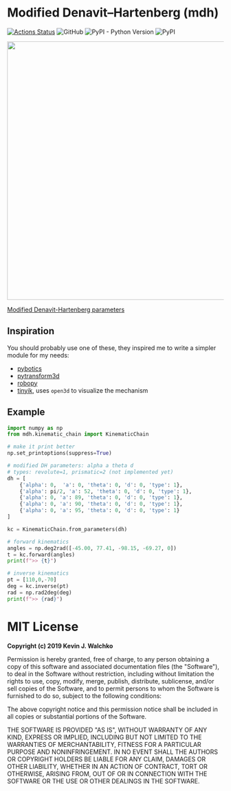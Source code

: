 # Modified Denavit–Hartenberg (mdh)

[![Actions Status](https://github.com/MultipedRobotics/dh/workflows/CheckPackage/badge.svg)](https://github.com/MultipedRobotics/dh/actions)
![GitHub](https://img.shields.io/github/license/multipedrobotics/dh)
![PyPI - Python Version](https://img.shields.io/pypi/pyversions/mdh)
![PyPI](https://img.shields.io/pypi/v/mdh)


<img src="https://upload.wikimedia.org/wikipedia/commons/d/d8/DHParameter.png" width="600px">

[Modified Denavit-Hartenberg parameters](https://en.wikipedia.org/wiki/Denavit%E2%80%93Hartenberg_parameters#Modified_DH_parameters)

## Inspiration

You should probably use one of these, they inspired me to write a simpler
module for my needs:

- [pybotics](https://github.com/nnadeau/pybotics)
- [pytransform3d](https://github.com/rock-learning/pytransform3d)
- [robopy](https://github.com/MultipedRobotics/robopy)
- [tinyik](https://github.com/lanius/tinyik), uses `open3d` to visualize the mechanism

## Example

```python
import numpy as np
from mdh.kinematic_chain import KinematicChain

# make it print better
np.set_printoptions(suppress=True)

# modified DH parameters: alpha a theta d
# types: revolute=1, prismatic=2 (not implemented yet)
dh = [
    {'alpha': 0,  'a': 0, 'theta': 0, 'd': 0, 'type': 1},
    {'alpha': pi/2, 'a': 52, 'theta': 0, 'd': 0, 'type': 1},
    {'alpha': 0, 'a': 89, 'theta': 0, 'd': 0, 'type': 1},
    {'alpha': 0, 'a': 90, 'theta': 0, 'd': 0, 'type': 1},
    {'alpha': 0, 'a': 95, 'theta': 0, 'd': 0, 'type': 1}
]

kc = KinematicChain.from_parameters(dh)

# forward kinematics
angles = np.deg2rad([-45.00, 77.41, -98.15, -69.27, 0])
t = kc.forward(angles)
print(f">> {t}")

# inverse kinematics
pt = [110,0,-70]
deg = kc.inverse(pt)
rad = np.rad2deg(deg)
print(f">> {rad}")
```

# MIT License

**Copyright (c) 2019 Kevin J. Walchko**

Permission is hereby granted, free of charge, to any person obtaining a copy
of this software and associated documentation files (the "Software"), to deal
in the Software without restriction, including without limitation the rights
to use, copy, modify, merge, publish, distribute, sublicense, and/or sell
copies of the Software, and to permit persons to whom the Software is
furnished to do so, subject to the following conditions:

The above copyright notice and this permission notice shall be included in all
copies or substantial portions of the Software.

THE SOFTWARE IS PROVIDED "AS IS", WITHOUT WARRANTY OF ANY KIND, EXPRESS OR
IMPLIED, INCLUDING BUT NOT LIMITED TO THE WARRANTIES OF MERCHANTABILITY,
FITNESS FOR A PARTICULAR PURPOSE AND NONINFRINGEMENT. IN NO EVENT SHALL THE
AUTHORS OR COPYRIGHT HOLDERS BE LIABLE FOR ANY CLAIM, DAMAGES OR OTHER
LIABILITY, WHETHER IN AN ACTION OF CONTRACT, TORT OR OTHERWISE, ARISING FROM,
OUT OF OR IN CONNECTION WITH THE SOFTWARE OR THE USE OR OTHER DEALINGS IN THE
SOFTWARE.
